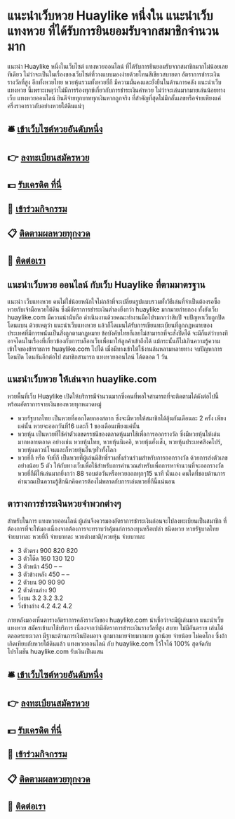 # แนะนำเว็บหวย Huaylike หนึ่งใน แนะนำเว็บแทงหวย ที่ได้รับการยินยอมรับจากสมาชิกจำนวนมาก

แนะนำ Huaylike หนึ่งในเว็บไซต์ แทงหวยออนไลน์ ที่ได้รับการยินยอมรับจากสมาชิกมากไม่น้อยเลยทีเดียว
ไม่ว่าจะเป็นในเรื่องของเว็บไซต์ที่วางแบบมองง่ายด้วยโทนสีเขียวสบายตา อัตราการชำระเงินรางวัลที่สูง อีกทั้งหวยไทย หวยหุ้นรวมทั้งหวยยี่กี มีความมั่นคงและยั่งยืนในด้านการคลัง แนะนำเว็บแทงหวย นี้เพราะเหตุว่าไม่มีการร้องทุกข์เกี่ยวกับการชำระเงินค่าหวย ไม่ว่าจะเล่นมากมายเล่นน้อยทางเว็บ แทงหวยออนไลน์ ยินดีจ่ายทุกบาททุกเงินหากถูกจริง ที่สำคัญที่สุดไม่มีกลั้นเลขหรือจ่ายเพียงแค่ครึ่งราคาราวกับอย่างหวยใต้ดินแน่ๆ

## 🛎 [เข้าเว็บไซต์หวยอันดับหนึ่ง](https://bit.ly/3QQkoB2)
## 👉 [ลงทะเบียนสมัครหวย](https://bit.ly/3QQkoB2)
## 💵 [รับเครดิต ที่นี่](https://bit.ly/3DrS4SC)
## 👑 [เข้าร่วมกิจกรรม](https://bit.ly/3DrS4SC)
## 📋 [ติดตามผลหวยทุกงวด](https://bit.ly/3DrS4SC)
## 📱 [ติดต่อเรา](https://bit.ly/3DrS4SC)

## แนะนำเว็บหวย ออนไลน์ กับเว็บ Huaylike ที่ตามมาตรฐาน
แนะนำ เว็บแทงหวย คนไม่ใช่น้อยหนักใจไม่กล้าที่จะเปลี่ยนรูปแบบรวมทั้งวิธีเล่นที่จำเป็นต้องรอซื้อหวยกับเจ้ามือหวยใต้ดิน ซึ่งมีอัตราการชำระเงินต่ำลงยิ่งกว่า huaylike มากมายก่ายกอง ทั้งยังเว็บ huaylike.com มีความน่านับถือ ดำเนินงานด้วยคณะทำงานมือโปรมกกว่าสิบปี จบปัญหาเว็บถูกปิด โดนแบน ด้วยเหตุว่า แนะนำเว็บแทงหวย แล้วก็โดเมนได้รับการเขียนทะเบียนที่ถูกกฎหมายของประเทศที่มีการพนันเป็นสิ่งถูกตามกฎหมาย ข้อบังคับไทยก็เลยไม่สามารถที่จะสั่งปิดได้ จะมีก็แต่ว่าบางทีอาจโดนในเรื่องที่เกี่ยวข้องกับการบล็อกเว็บเพื่อมาให้ลูกค้าเข้าถึงได้ แม้กระนั้นก็ไม่เกินความรู้ความเข้าใจของข้าราชการ huaylike.com ไปได้ เมื่อมีทางเข้าให้ใช้งานล้นหลามหลายทาง จบปัญหาการโดนปิด โดนกันอีกต่อไป สมาชิกสามารถ แทงหวยออนไลน์ ได้ตลอด 1 วัน

## แนะนำเว็บหวย ให้เล่นจาก huaylike.com
หวยพื้นที่เว็บ Huaylike เปิดให้บริการมีจำนวนมากซึ่งคนที่พอใจสามารถที่จะติดตามได้ดังต่อไปนี้พร้อมอัตราการจายเงินของหวยทุกหมวดหมู่
- หวยรัฐบาลไทย เป็นหวยที่ออกโดยกองสลาก ซึ่งจะมีหวยให้สมาชิกได้ลุ้นกันเดือนละ 2 ครั้ง เพียงแค่นั้น หวยจะออกวันที่16 และก็ 1 ของเดือนเพียงแค่นั้น
- หวยหุ้น เป็นหวยที่ใช้ค่าตัวเลขดรรชนีของตลาดหุ้นมาใช้เพื่อการออกรางวัล ซึ่งมีหวยหุ้นให้เล่นมากหลายตลาด อย่างเช่น หวยหุ้นไทย, หวยหุ้นนิเคอิ, หวยหุ้นฮั่งเส็ง, หวยหุ้นประเทศสิงคโปร์, หวยหุ้นดาวน์โจนและก็หวยหุ้นอื่นๆทั่วทั้งโลก
- หวยยี่กี หรือ จับยี่กี เป็นหวยที่ผู้เล่นมีสิทธิ์รวมทั้งส่วนร่วมสำหรับการออกรางวัล ด้วยการส่งตัวเลขอย่างน้อย 5 ตัว ให้กับทางเว็บเพื่อใช้สำหรับการคำนวณสำหรับเพื่อการหาจำนวนที่จะออกรางวัล หวยยี่กีมีให้เล่นมากยิ่งกว่า 88 รอบต่อวันหรือหวยออกทุกๆ15 นาที นั่นเอง คนใดที่ชอบด้านการคำนวณเป็นความรู้สึกนึกคิดควรต้องไม่พลาดกับการเล่นหวยยี่กีนี้แน่นอน

## ตารางการชำระเงินหวยจำพวกต่างๆ
สำหรับในการ แทงหวยออนไลน์ ผู้เล่นจึงควรมองอัตราการชำระเงินก่อนจะไปลงทะเบียนเป็นสมาชิก ที่ต้องการที่จะให้มองเนื่องจากต้องการจะทราบว่าคุ้มแก่การลงทุนหรือเปล่า
ชนิดหวย หวยรัฐบาลไทย จ่ายบาทละ หวยยี่กี จ่ายบาทละ หวยต่างชาติ/หวยหุ้น จ่ายบาทละ
- 3 ตัวตรง 900 820 820
- 3 ตัวโต๊ด 160 130 120
- 3 ตัวหน้า 450 – –
- 3 ตัวข้างหลัง 450 – –
- 2 ตัวบน 90 90 90
- 2 ตัวด้านล่าง 90
- วิ่งบน 3.2 3.2 3.2
- วิ่งข้างล่าง 4.2 4.2 4.2

ภายหลังมองเห็นตารางอัตราการคลังรางวัลของ huaylike.com น่าเชื่อว่าจะมีผู้เล่นมาก แนะนำเว็บแทงหวย สมัครเข้ามาใช้บริการ เนื่องจากว่ามีอัตราการชำระเงินรางวัลที่สูง สบาย ไม่มีอันตราย เล่นได้ตลอดระยะเวลา มีฐานะด้านการเงินป้อมอาจ ถูกมากมายจ่ายมากมาย ถูกน้อย จ่ายน้อย ไม่คดโกง ซึ่งถ้าเกิดเทียบกับหวยใต้ดินแล้ว แทงหวยออนไลน์ กับ huaylike.com ไว้ใจได้ 100%
สุดจัดกับโปรโมชัน huaylike.com รับเงินเป็นแสน

## 🛎 [เข้าเว็บไซต์หวยอันดับหนึ่ง](https://bit.ly/3QQkoB2)
## 👉 [ลงทะเบียนสมัครหวย](https://bit.ly/3QQkoB2)
## 💵 [รับเครดิต ที่นี่](https://bit.ly/3DrS4SC)
## 👑 [เข้าร่วมกิจกรรม](https://bit.ly/3DrS4SC)
## 📋 [ติดตามผลหวยทุกงวด](https://bit.ly/3DrS4SC)
## 📱 [ติดต่อเรา](https://bit.ly/3DrS4SC)
